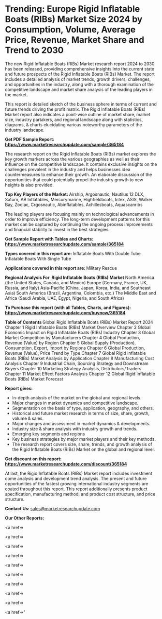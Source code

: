# Trending: Europe Rigid Inflatable Boats (RIBs) Market Size 2024 by Consumption, Volume, Average Price, Revenue, Market Share and Trend to 2030

The new Rigid Inflatable Boats (RIBs) Market research report 2024 to 2030 has been released, providing comprehensive insights into the current state and future prospects of the Rigid Inflatable Boats (RIBs) Market. The report includes a detailed analysis of market trends, growth drivers, challenges, and opportunities in the industry, along with a thorough examination of the competitive landscape and market share analysis of the leading players in the market.

This report is detailed sketch of the business sphere in terms of current and future trends driving the profit matrix. The Rigid Inflatable Boats (RIBs) Market report also indicates a point-wise outline of market share, market size, industry partakers, and regional landscape along with statistics, diagrams, &amp; charts elucidating various noteworthy parameters of the industry landscape.

<strong><b>Get PDF Sample Report: <a href=https://www.marketresearchupdate.com/sample/365184>https://www.marketresearchupdate.com/sample/365184</a></b></strong>

The research report on the Rigid Inflatable Boats (RIBs) market explores the key growth markers across the various geographies as well as their influence on the competitive landscape. It contains exclusive insights on the challenges prevalent in the industry and helps businesses idea countermeasures to enhance their growth. An elaborate discussion of the opportunities that could potentially propel the industry growth to new heights is also provided.

<strong><b>Top Key Players of the Market:
</b></strong>Airship, Argosnautic, Nautilus 12 DLX, Saturn, AB Inflatables, Mercurymarine, Highfieldboats, Intex, ASIS, Walker Bay, Zodiac, Crgosnautic, Abinflatables, Achillesboats, Aquascanribs<strong><b>
</b></strong>

The leading players are focusing mainly on technological advancements in order to improve efficiency. The long-term development patterns for this market can be captured by continuing the ongoing process improvements and financial stability to invest in the best strategies.

<strong><b>Get Sample Report with Tables and Charts: <a href=https://www.marketresearchupdate.com/sample/365184>https://www.marketresearchupdate.com/sample/365184</a></b></strong>

<strong><b>Types covered in this report are:
</b></strong>Inflatable Boats With Double Tube
Inflatable Boats With Single Tube<strong><b>
</b></strong>

<strong><b>Applications covered in this report are:
</b></strong>Military
Rescue<strong><b>
</b></strong>

<strong><b>Regional Analysis For  Rigid Inflatable Boats (RIBs) Market</b></strong><strong><b>
</b></strong>North America (the United States, Canada, and Mexico)
Europe (Germany, France, UK, Russia, and Italy)
Asia-Pacific (China, Japan, Korea, India, and Southeast Asia)
South America (Brazil, Argentina, Colombia, etc.)
The Middle East and Africa (Saudi Arabia, UAE, Egypt, Nigeria, and South Africa)

<strong><b>To Purchase this report (with all Tables, Charts, and Figures): <a href=https://www.marketresearchupdate.com/buynow/365184>https://www.marketresearchupdate.com/buynow/365184</a></b></strong>

<strong><b>Table of Contents</b></strong><strong><b>
</b></strong>Global Rigid Inflatable Boats (RIBs) Market Report 2024
Chapter 1 Rigid Inflatable Boats (RIBs) Market Overview
Chapter 2 Global Economic Impact on Rigid Inflatable Boats (RIBs) Industry
Chapter 3 Global Market Competition by Manufacturers
Chapter 4 Global Production, Revenue (Value) by Region
Chapter 5 Global Supply (Production), Consumption, Export, Import by Regions
Chapter 6 Global Production, Revenue (Value), Price Trend by Type
Chapter 7 Global Rigid Inflatable Boats (RIBs) Market Analysis by Application
Chapter 8 Manufacturing Cost Analysis
Chapter 9 Industrial Chain, Sourcing Strategy and Downstream Buyers
Chapter 10 Marketing Strategy Analysis, Distributors/Traders
Chapter 11 Market Effect Factors Analysis
Chapter 12 Global Rigid Inflatable Boats (RIBs) Market Forecast

<strong><b>Report gives:</b></strong>

- In-depth analysis of the market on the global and regional levels.
- Major changes in market dynamics and competitive landscape.
- Segmentation on the basis of type, application, geography, and others.
- Historical and future market research in terms of size, share, growth, volume &amp; sales.
- Major changes and assessment in market dynamics &amp; developments.
- Industry size &amp; share analysis with industry growth and trends.
- Emerging key segments and regions
- Key business strategies by major market players and their key methods.
- The research report covers size, share, trends, and growth analysis of the Rigid Inflatable Boats (RIBs) Market on the global and regional level.

<strong><b>Get discount on this report: <a href=https://www.marketresearchupdate.com/discount/365184>https://www.marketresearchupdate.com/discount/365184</a></b></strong>

At last, the Rigid Inflatable Boats (RIBs) Market report includes investment come analysis and development trend analysis. The present and future opportunities of the fastest growing international industry segments are coated throughout this report. This report additionally presents product specification, manufacturing method, and product cost structure, and price structure.

<strong><b>Contact Us:
</b></strong>sales@marketresearchupdate.com

<strong>Our Other Reports:</strong>

<a href=></a>

<a href=></a>

<a href=></a>

<a href=></a>

<a href=></a>

<a href=></a>

<a href=></a>

<a href=></a>

<a href=></a>

<a href=></a>"
